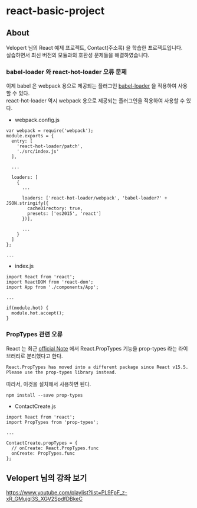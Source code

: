 # react-basic-project

## About
Velopert 님의 React 예제 프로젝트, Contact(주소록) 을 학습한 프로젝트입니다.  
실습하면서 최신 버전의 모듈과의 호환성 문제들을 해결하였습니다.

### babel-loader 와 react-hot-loader 오류 문제
이제 babel 은 webpack 용으로 제공되는 플러그인 [babel-loader](https://github.com/babel/babel-loader) 을 적용하여 사용할 수 있다.  
react-hot-loader 역시 webpack 용으로 제공되는 플러그인을 적용하여 사용할 수 있다.
* webpack.config.js
```
var webpack = require('webpack');
module.exports = {
  entry: [
    'react-hot-loader/patch',
    './src/index.js'
  ],

  ...

  loaders: [
    {
      ...

      loaders: ['react-hot-loader/webpack', 'babel-loader?' + JSON.stringify({
        cacheDirectory: true,
        presets: ['es2015', 'react']
      })],

      ...
    }
  ]
};

...
```
* index.js
```
import React from 'react';
import ReactDOM from 'react-dom';
import App from './components/App';

...

if(module.hot) {
  module.hot.accept();
}
```
### PropTypes 관련 오류
React 는 최근 [official Note](https://reactjs.org/docs/typechecking-with-proptypes.html) 에서 React.PropTypes 기능을 prop-types 라는 라이브러리로 분리했다고 한다.
```
React.PropTypes has moved into a different package since React v15.5.
Please use the prop-types library instead.
```
따라서, 이것을 설치해서 사용하면 된다.
```
npm install --save prop-types
```
* ContactCreate.js
```
import React from 'react';
import PropTypes from 'prop-types';

...

ContactCreate.propTypes = {
  // onCreate: React.PropTypes.func
  onCreate: PropTypes.func
};
```

## Velopert 님의 강좌 보기
https://www.youtube.com/playlist?list=PL9FpF_z-xR_GMujql3S_XGV2SpdfDBkeC
